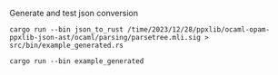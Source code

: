 
Generate and test json conversion
```
cargo run --bin json_to_rust /time/2023/12/28/ppxlib/ocaml-opam-ppxlib-json-ast/ocaml/parsing/parsetree.mli.sig > src/bin/example_generated.rs

cargo run --bin example_generated
```
